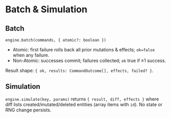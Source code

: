# Batch & Simulation

## Batch
`engine.batch(commands, { atomic?: boolean })`
- Atomic: first failure rolls back all prior mutations & effects; `ok=false` when any failure.
- Non-Atomic: successes commit; failures collected; `ok` true if ≥1 success.

Result shape: `{ ok, results: CommandOutcome[], effects, failed? }`.

## Simulation
`engine.simulate(key, params)` returns `{ result, diff, effects }` where diff lists created/mutated/deleted entities (array items with `id`). No state or RNG change persists.
